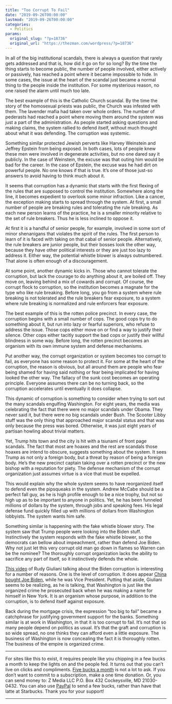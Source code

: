 ```yaml
---
title: "Too Corrupt To Fail"
date: "2019-09-26T00:00:00"
lastmod: "2019-09-26T00:00:00"
categories:
  - Politics
params:
  original_slug: "?p=18736"
  original_url: "https://thezman.com/wordpress/?p=18736"
---
```


In all of the big institutional scandals, there is always a question
that rarely gets addressed and that is, how did it go on for so long? By
the time the thing starts to become public, the number of people
involved, either actively or passively, has reached a point where it
became impossible to hide. In some cases, the issue at the heart of the
scandal just became a normal thing to the people inside the institution.
For some mysterious reason, no one raised the alarm until much too late.

The best example of this is the Catholic Church scandal. By the time the
story of the homosexual priests was public, the Church was infested with
them. The lavender mafia had taken over whole orders. The number of
pederasts had reached a point where moving them around the system was
just a part of the administration. As people started asking questions
and making claims, the system rallied to defend itself, without much
thought about what it was defending. The corruption was systemic.

Something similar protected Jewish perverts like Harvey Weinstein and
Jeffrey Epstein from being exposed. In both cases, lots of people knew
these men were involved in degenerate activities, but no one dared say
it publicly. In the case of Weinstein, the excuse was that outing him
would be bad for the career. In the case of Epstein, the excuse was he
had dirt on powerful people. No one knows if that is true. It’s one of
those just-so answers to avoid having to think much about it.

It seems that corruption has a dynamic that starts with the first
flexing of the rules that are supposed to control the institution.
Somewhere along the line, it becomes expedient to overlook some minor
infraction. Like a cancer, the exception making starts to spread through
the system. At first, a small number of people are breaking rules and
tolerating the rule breaking. As each new person learns of the practice,
he is a smaller minority relative to the set of rule breakers. Thus he
is less inclined to oppose it.

At first it is a handful of senior people, for example, involved in some
sort of minor shenanigans that violates the spirit of the rules. The
first person to learn of it is faced with taking on that cabal of senior
people. Alternatively, the rule breakers are junior people, but their
bosses look the other way, because they have other political interests
or they are just too lazy to address it. Either way, the potential
whistle blower is always outnumbered. That alone is often enough of a
discouragement.

At some point, another dynamic kicks in. Those who cannot tolerate the
corruption, but lack the courage to do anything about it, are boiled
off. They move on, leaving behind a mix of cowards and corrupt. Of
course, the corrupt flock to corruption, so the institution becomes a
magnate for the type who like rule breaking. Before long, you go from a
system where rule breaking is not tolerated and the rule breakers fear
exposure, to a system where rule breaking is normalized and rule
enforcers fear exposure.

The best example of this is the rotten police precinct. In every case,
the corruption begins with a small number of cops. The good cops try to
do something about it, but run into lazy or fearful superiors, who
refuse to address the issue. Those cops either move on or find a way to
justify their silence. Other cops either tacitly support the bad cops or
justify their willful blindness in some way. Before long, the rotten
precinct becomes an organism with its own immune system and defense
mechanisms.

Put another way, the corrupt organization or system becomes too corrupt
to fail, as everyone has some reason to protect it. For some at the
heart of the corruption, the reason is obvious, but all around them are
people who fear being shamed for having said nothing or fear being
implicated for having looked the other way. The fallacy of the sunk cost
becomes an operating principle. Everyone assumes there can be no turning
back, so the corruption accelerates until eventually it does collapse.

This dynamic of corruption is something to consider when trying to sort
out the many scandals engulfing Washington. For eight years, the media
was celebrating the fact that there were no major scandals under Obama.
They never said it, but there were no big scandals under Bush. The
Scooter Libby stuff was the only thing that approached major scandal
status and that was only because the press was bored. Otherwise, it was
just eight years of partisan howling about trivial matters.

Yet, Trump hits town and the city is hit with a tsunami of front page
scandals. The fact that most are hoaxes and the rest are scandals those
hoaxes are intend to obscure, suggests something about the system. It
sees Trump as not only a foreign body, but a threat by reason of being a
foreign body. He’s the new precinct captain taking over a rotten
precinct or the new bishop with a reputation for piety. The defense
mechanism of the corrupt organization just assumes virtue is a vice that
must be expelled.

This would explain why the whole system seems to have reorganized itself
to defend even the pipsqueaks in the system. Andrew McCabe should be a
perfect fall guy, as he is high profile enough to be a nice trophy, but
not so high up as to be important to anyone in politics. Yet, he has
been funneled millions of dollars by the system, through jobs and
speaking fees. His legal defense fund quickly filled up with millions of
dollars from Washington lobbyists. The system wants him safe.

Something similar is happening with the fake whistle blower story. The
system saw that Trump people were looking into the Biden stuff.
Instinctively the system responds with the fake whistle blower, so the
democrats can bellow about impeachment, rather than defend Joe Biden.
Why not just let this very corrupt old man go down in flames so Warren
can be the nominee? The thoroughly corrupt organization lacks the
ability to sacrifice any part of itself, so it instinctively defends the
whole.

[This video](https://www.youtube.com/watch?v=pPsiSM4H8ZY) of Rudy
Giuliani talking about the Biden corruption is interesting for a number
of reasons. One is the level of corruption. It does appear [China bought
Joe
Biden](https://nypost.com/2019/05/11/the-troubling-reason-why-biden-is-so-soft-on-china/),
while he was Vice President. Putting that aside, Giuliani seems to be
realizing, as he is talking, that Washington is just like the organized
crime he prosecuted back when he was making a name for himself in New
York. It is an organism whose purpose, in addition to the corruption, is
to defend itself against exposure.

Back during the mortgage crisis, the expression “too big to fail” became
a catchphrase for justifying government support for the banks. Something
similar is at work in Washington, in that it is too corrupt to fail.
It’s not that so many people depend on politics as usual. It’s that the
graft and corruption is so wide spread, no one thinks they can afford
even a little exposure. The business of Washington is now concealing the
fact it is thoroughly rotten. The business of the empire is organized
crime.

------------------------------------------------------------------------

For sites like this to exist, it requires people like you chipping in a
few bucks a month to keep the lights on and the people fed. It turns out
that you can’t live on clicks and compliments.
<a href="https://www.subscribestar.com/the-z-blog"
rel="noopener noreferrer" target="_blank">Five bucks a month</a> is not
a lot to ask. If you don’t want to commit to a subscription, make a one
time donation. Or, you can send money to: Z Media LLC P.O. Box 432
Cockeysville, MD 21030-0432. You can also use <a
href="https://www.paypal.com/cgi-bin/webscr?cmd=_s-xclick&amp;hosted_button_id=UDAS2Q8JYA6CN&amp;source=url"
rel="noopener noreferrer" target="_blank">PayPal</a> to send a few
bucks, rather than have that latte at Starbucks. Thank you for your
support!

------------------------------------------------------------------------
